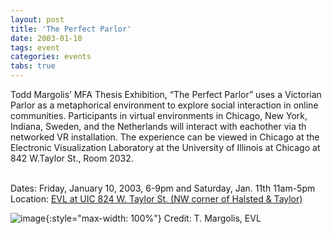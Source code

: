 ```yaml
---
layout: post
title: 'The Perfect Parlor'
date: 2003-01-10
tags: event
categories: events
tabs: true
---
```


Todd Margolis&rsquo; MFA Thesis Exhibition, &ldquo;The Perfect Parlor&rdquo; uses a Victorian Parlor as a metaphorical environment to explore social interaction in online communities. Participants in virtual environments in Chicago, New York, Indiana, Sweden, and the Netherlands will interact with eachother via th networked VR installation. The experience can be viewed in Chicago at the Electronic Visualization Laboratory at the University of Illinois at Chicago at 842 W.Taylor St., Room 2032.<br><br>

Dates: Friday, January 10, 2003, 6-9pm and Saturday, Jan. 11th 11am-5pm<br>
Location: <a href="http://www.evl.uic.edu/info/locat.php3">EVL at UIC 824 W. Taylor St. (NW corner of Halsted &amp; Taylor)</a>

![image](https://www.evl.uic.edu/output/originals/perfectparlor_mfa.jpg-srcw.jpg){:style="max-width: 100%"}
Credit: T. Margolis, EVL

